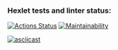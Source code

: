 ### Hexlet tests and linter status:
[![Actions Status](https://github.com/HKreoin/php-project-45/actions/workflows/hexlet-check.yml/badge.svg)](https://github.com/HKreoin/php-project-45/actions)
[![Maintainability](https://api.codeclimate.com/v1/badges/c8006786fe3ee10559ba/maintainability)](https://codeclimate.com/github/HKreoin/php-project-45/maintainability)

[![asciicast](https://asciinema.org/a/EQDIrCqSj1LIEro7i4bI3i3bM.svg)](https://asciinema.org/a/EQDIrCqSj1LIEro7i4bI3i3bM)